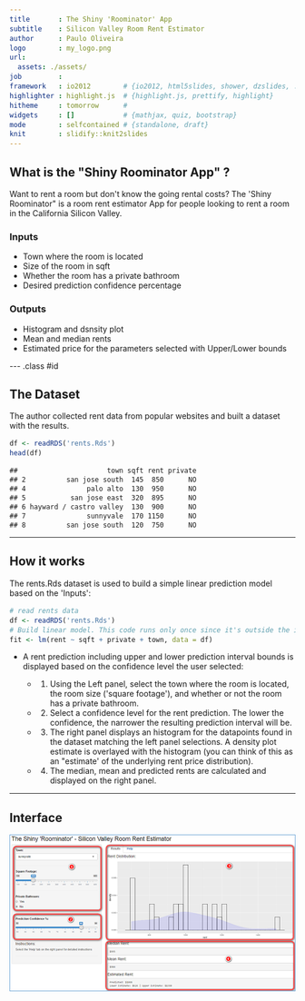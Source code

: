 ```yaml
---
title       : The Shiny 'Roominator' App
subtitle    : Silicon Valley Room Rent Estimator
author      : Paulo Oliveira
logo        : my_logo.png
url:
  assets: ./assets/
job         : 
framework   : io2012        # {io2012, html5slides, shower, dzslides, ...}
highlighter : highlight.js  # {highlight.js, prettify, highlight}
hitheme     : tomorrow      # 
widgets     : []            # {mathjax, quiz, bootstrap}
mode        : selfcontained # {standalone, draft}
knit        : slidify::knit2slides
---
```


## What is the "Shiny Roominator App" ?
Want to rent a room but don't know the going rental costs? The 'Shiny Roominator" is a room rent estimator App for people looking to rent a room in the California Silicon Valley. 
### Inputs
* Town where the room is located
* Size of the room in sqft
* Whether the room has a private bathroom
* Desired prediction confidence percentage

### Outputs
* Histogram and dsnsity plot
* Mean and median rents
* Estimated price for the parameters selected with Upper/Lower bounds

--- .class #id 

## The Dataset
The author collected rent data from popular websites and built a dataset with the results.


```r
df <- readRDS('rents.Rds')
head(df)
```

```
##                      town sqft rent private
## 2          san jose south  145  850      NO
## 4               palo alto  130  950      NO
## 5           san jose east  320  895      NO
## 6 hayward / castro valley  130  900      NO
## 7               sunnyvale  170 1150      NO
## 8          san jose south  120  750      NO
```

---

## How it works

The rents.Rds dataset is used to build a simple linear prediction model based on the 'Inputs':


```r
# read rents data
df <- readRDS('rents.Rds')
# Build linear model. This code runs only once since it's outside the i/o function
fit <- lm(rent ~ sqft + private + town, data = df)
```
* A rent prediction including upper and lower prediction interval bounds is displayed based on the
confidence level the user selected:

  + 1. Using the Left panel, select the town where the room is located, the room size ('square footage'), and whether or not the room has a private bathroom.
  + 2. Select a confidence level for the rent prediction. The lower the confidence, the narrower the resulting prediction interval will be.
  + 3. The right panel displays an histogram for the datapoints found in the dataset matching the left panel selections. A density plot estimate is overlayed with the histogram (you can think of this as an "estimate' of the underlying rent price distribution).
  + 4. The median, mean and predicted rents are calculated and displayed on the right panel.

---

## Interface

![](assets/img/interface.png)
